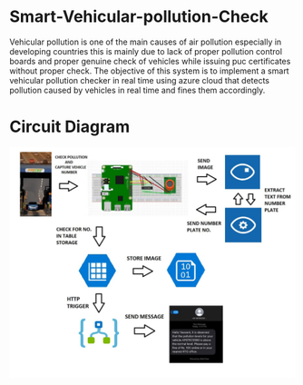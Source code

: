 # Smart-Vehicular-pollution-Check
Vehicular pollution is one of the main causes of air pollution especially in developing countries this is mainly due to lack of proper pollution control boards and proper genuine check of vehicles while issuing puc certificates without proper check. The objective of this system is to implement a smart vehicular pollution checker in real time using azure cloud that detects pollution caused by vehicles in real time and fines them accordingly.
# Circuit Diagram
![alt text](https://github.com/YaswantSaiKrishna/Smart-Vehicular-pollution-Check/blob/main/Images/Architecture.jpeg?raw=true)
